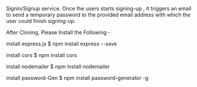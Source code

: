 Signin/Signup service. Once the users starts signing-up , it triggers an email to send a temporary password to the provided email address with which the user could finish signing-up.

After Cloning, Please Install the Following -

install express.js
$ npm install express --save

install cors
$ npm install cors

install nodemailer 
$ npm install nodemailer

install password-Gen
$ npm install password-generator -g
